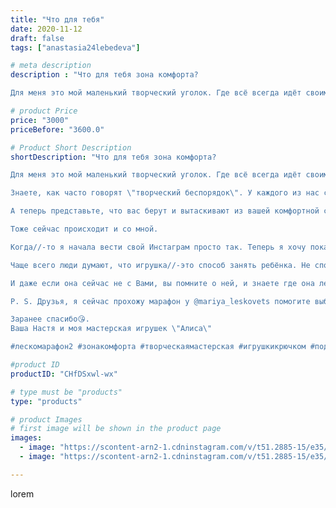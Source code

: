 ```yaml
---
title: "Что для тебя"
date: 2020-11-12
draft: false
tags: ["anastasia24lebedeva"]

# meta description
description : "Что для тебя зона комфорта?

Для меня это мой маленький творческий уголок. Где всё всегда идёт своим чередом. И хотя со стороны может показаться, что там полный"

# product Price
price: "3000"
priceBefore: "3600.0"

# Product Short Description
shortDescription: "Что для тебя зона комфорта?

Для меня это мой маленький творческий уголок. Где всё всегда идёт своим чередом. И хотя со стороны может показаться, что там полный кавардак, но на самом деле каждая вещь на своём месте.

Знаете, как часто говорят \"творческий беспорядок\". У каждого из нас свои понятия о порядке, правильности и красоте. 

А теперь представьте, что вас берут и вытаскивают из вашей комфортной среды, где все просто и понятно. В мир, где царят другие правила, принципы. Мир, который только с виду кажется простым.

Тоже сейчас происходит и со мной.

Когда//-то я начала вести свой Инстаграм просто так. Теперь я хочу показать Вам не только свои работы, но и то, для чего они нужны.

Чаще всего люди думают, что игрушка//-это способ занять ребёнка. Не спорю, отчасти это так. НО, игрушка это ещё и друг, который идёт с вами по одной дороге, держа вас крепко, чтобы вы не были одни.

И даже если она сейчас не с Вами, вы помните о ней, и знаете где она лежит.

P. S. Друзья, я сейчас прохожу марафон у @mariya_leskovets помогите выбрать какое фото лучше. Голосуйте в комментарии

Заранее спасибо😘.
Ваша Настя и моя мастерская игрушек \"Алиса\"

#лескомарафон2 #зонакомфорта #творческаямастерская #игрушкикрючком #подаркисвоимируками #подарки#ручнаяработа #зефирныеигрушки #пряжа #символгода2021 #флетлей #минводылайф #бычок #минеральныеводы"

#product ID
productID: "CHfDSxwl-wx"

# type must be "products"
type: "products"

# product Images
# first image will be shown in the product page
images:
  - image: "https://scontent-arn2-1.cdninstagram.com/v/t51.2885-15/e35/124459941_708659639760829_3815264893534681384_n.jpg?se=7&tp=1&_nc_ht=scontent-arn2-1.cdninstagram.com&_nc_cat=101&_nc_ohc=uWRCxIRk4c4AX97Absw&oh=bcbe58a790a30a38a67de631c01aed06&oe=606B4604&ig_cache_key=MjQ0MDY4NDAwNDQzMDk4MjA2MA%3D%3D.2"
  - image: "https://scontent-arn2-1.cdninstagram.com/v/t51.2885-15/e35/124686394_804598570273962_3243429749209368632_n.jpg?se=7&tp=1&_nc_ht=scontent-arn2-1.cdninstagram.com&_nc_cat=106&_nc_ohc=mLWZwCXXCdAAX-CjLiM&oh=1d1d6e6b9a28f012929ef33832eb9e41&oe=6069E19F&ig_cache_key=MjQ0MDY4NDAwNDQxNDIyMjI2NQ%3D%3D.2"

---
```

lorem
